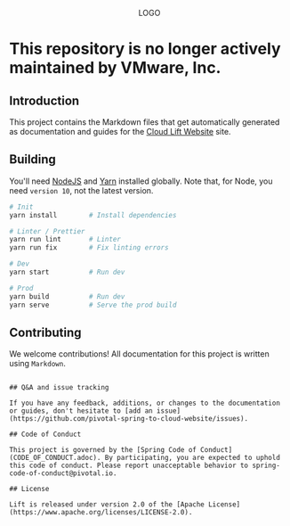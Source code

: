 <p align="center">
  LOGO
</p>

# This repository is no longer actively maintained by VMware, Inc.

## Introduction

This project contains the Markdown files that get automatically generated as documentation and guides for the [Cloud Lift Website](https://cloudlift.sh/) site.

## Building

You'll need [NodeJS](https://nodejs.org/en/) and [Yarn](https://yarnpkg.com/en/) installed globally. Note that, for Node, you need `version 10`, not the latest version.

```bash
# Init
yarn install        # Install dependencies

# Linter / Prettier
yarn run lint       # Linter
yarn run fix        # Fix linting errors

# Dev
yarn start          # Run dev

# Prod
yarn build          # Run dev
yarn serve          # Serve the prod build
```

## Contributing

We welcome contributions!
All documentation for this project is written using `Markdown`.

```

## Q&A and issue tracking

If you have any feedback, additions, or changes to the documentation or guides, don't hesitate to [add an issue](https://github.com/pivotal-spring-to-cloud-website/issues).

## Code of Conduct

This project is governed by the [Spring Code of Conduct](CODE_OF_CONDUCT.adoc). By participating, you are expected to uphold this code of conduct. Please report unacceptable behavior to spring-code-of-conduct@pivotal.io.

## License

Lift is released under version 2.0 of the [Apache License](https://www.apache.org/licenses/LICENSE-2.0).
```
